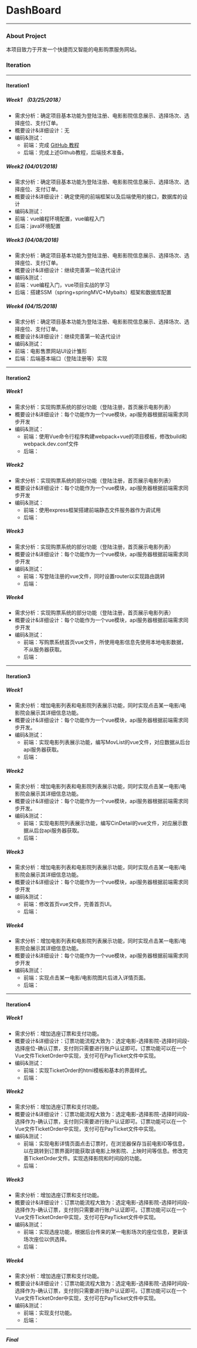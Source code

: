# DashBoard

---

### About Project

本项目致力于开发一个快捷而又智能的电影购票服务网站。


### Iteration

---

#### Iteration1

##### Week1 （03/25/2018）

- 需求分析：确定项目基本功能为登陆注册、电影影院信息展示、选择场次、选择座位、支付订单。
- 概要设计&详细设计：无
- 编码&测试：
  - 前端：完成 [GitHub 教程](http://www.liaoxuefeng.com/wiki/0013739516305929606dd18361248578c67b8067c8c017b000)
  - 后端：完成上述Github教程，后端技术准备。

##### Week2 (04/01/2018)

- 需求分析：确定项目基本功能为登陆注册、电影影院信息展示、选择场次、选择座位、支付订单。
- 概要设计&详细设计：确定使用的前端框架以及后端使用的接口，数据库的设计
- 编码&测试：
- 前端：vue编程环境配置，vue编程入门
- 后端：java环境配置

##### Week3 (04/08/2018)

- 需求分析：确定项目基本功能为登陆注册、电影影院信息展示、选择场次、选择座位、支付订单。
- 概要设计&详细设计：继续完善第一轮迭代设计
- 编码&测试：
- 前端：vue编程入门，vue项目实战的学习
- 后端：搭建SSM（spring+springMVC+Mybaits）框架和数据库配置

##### Week4 (04/15/2018)

- 需求分析：确定项目基本功能为登陆注册、电影影院信息展示、选择场次、选择座位、支付订单。
- 概要设计&详细设计：继续完善第一轮迭代设计
- 编码&测试：
- 前端：电影售票网站UI设计雏形
- 后端：后端基本端口（登陆注册等）实现

---

#### Iteration2

##### Week1

- 需求分析：实现购票系统的部分功能（登陆注册，首页展示电影列表）
- 概要设计&详细设计：每个功能作为一个vue模块，api服务器根据前端需求同步开发
- 编码&测试：
  - 前端：使用Vue命令行程序构建webpack+vue的项目模板，修改build和webpack.dev.conf文件
  - 后端：

##### Week2

- 需求分析：实现购票系统的部分功能（登陆注册，首页展示电影列表）
- 概要设计&详细设计：每个功能作为一个vue模块，api服务器根据前端需求同步开发
- 编码&测试：
  - 前端：使用express框架搭建前端静态文件服务器作为调试用
  - 后端：

##### Week3

- 需求分析：实现购票系统的部分功能（登陆注册，首页展示电影列表）
- 概要设计&详细设计：每个功能作为一个vue模块，api服务器根据前端需求同步开发
- 编码&测试：
  - 前端：写登陆注册的vue文件，同时设置router以实现路由跳转
  - 后端：

##### Week4

- 需求分析：实现购票系统的部分功能（登陆注册，首页展示电影列表）
- 概要设计&详细设计：每个功能作为一个vue模块，api服务器根据前端需求同步开发
- 编码&测试：
  - 前端：写购票系统首页vue文件，所使用电影信息先使用本地电影数据，不从服务器获取。
  - 后端：

---

#### Iteration3

##### Week1

- 需求分析：增加电影列表和电影院列表展示功能，同时实现点击某一电影/电影院会展示其详细信息功能。
- 概要设计&详细设计：每个功能作为一个vue模块，api服务器根据前端需求同步开发。
- 编码&测试：
  - 前端：实现电影列表展示功能，编写MovList的vue文件，对应数据从后台api服务器获取。
  - 后端：

##### Week2

- 需求分析：增加电影列表和电影院列表展示功能，同时实现点击某一电影/电影院会展示其详细信息功能。
- 概要设计&详细设计：每个功能作为一个vue模块，api服务器根据前端需求同步开发。
- 编码&测试：
  - 前端：实现电影院列表展示功能，编写CinDetail的vue文件，对应展示数据从后台api服务器获取。
  - 后端：

##### Week3

- 需求分析：增加电影列表和电影院列表展示功能，同时实现点击某一电影/电影院会展示其详细信息功能。
- 概要设计&详细设计：每个功能作为一个vue模块，api服务器根据前端需求同步开发
- 编码&测试：
  - 前端：修改首页vue文件，完善首页UI。
  - 后端：

##### Week4

- 需求分析：增加电影列表和电影院列表展示功能，同时实现点击某一电影/电影院会展示其详细信息功能。
- 概要设计&详细设计：每个功能作为一个vue模块，api服务器根据前端需求同步开发
- 编码&测试：
  - 前端：实现点击某一电影/电影院图片后进入详情页面。
  - 后端：

---

#### Iteration4

##### Week1

- 需求分析：增加选座订票和支付功能。
- 概要设计&详细设计：订票功能流程大致为：选定电影-选择影院-选择时间段-选择座位-确认订票，支付则只需要进行账户认证即可。订票功能可以在一个Vue文件TicketOrder中实现，支付可在PayTicket文件中实现。
- 编码&测试：
  - 前端：实现TicketOrder的html模板和基本的界面样式。
  - 后端：

##### Week2

- 需求分析：增加选座订票和支付功能。
- 概要设计&详细设计：订票功能流程大致为：选定电影-选择影院-选择时间段-选择作为-确认订票，支付则只需要进行账户认证即可。订票功能可以在一个Vue文件TicketOrder中实现，支付可在PayTicket文件中实现。
- 编码&测试：
  - 前端：实现电影详情页面点击订票时，在浏览器保存当前电影ID等信息，以在跳转到订票界面时能获取该电影上映影院、上映时间等信息。修改完善TicketOrder文件。实现选择影院和时间段的功能。
  - 后端：

##### Week3

- 需求分析：增加选座订票和支付功能。
- 概要设计&详细设计：订票功能流程大致为：选定电影-选择影院-选择时间段-选择作为-确认订票，支付则只需要进行账户认证即可。订票功能可以在一个Vue文件TicketOrder中实现，支付可在PayTicket文件中实现。
- 编码&测试：
  - 前端：实现选座功能，根据后台传来的某一电影场次的座位信息，更新该场次座位以供选择。
  - 后端：

##### Week4

- 需求分析：增加选座订票和支付功能。
- 概要设计&详细设计：订票功能流程大致为：选定电影-选择影院-选择时间段-选择作为-确认订票，支付则只需要进行账户认证即可。订票功能可以在一个Vue文件TicketOrder中实现，支付可在PayTicket文件中实现。
- 编码&测试：
  - 前端：实现支付功能。
  - 后端：

---

##### Final
